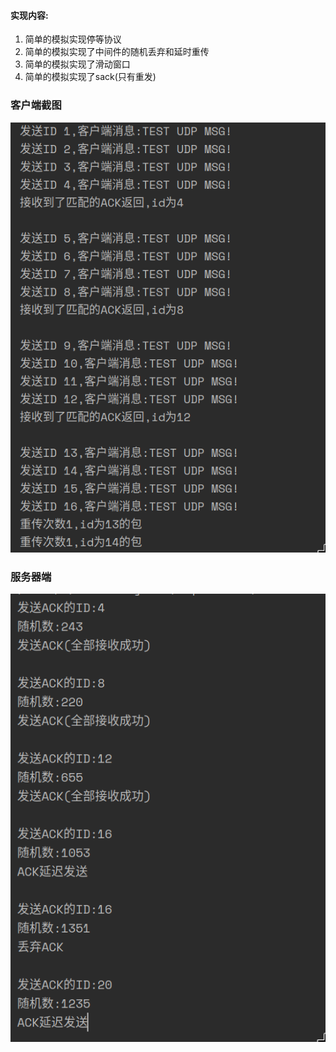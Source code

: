 #### 实现内容:
1. 简单的模拟实现停等协议
2. 简单的模拟实现了中间件的随机丢弃和延时重传
3. 简单的模拟实现了滑动窗口
4. 简单的模拟实现了sack(只有重发)

### 客户端截图

![client](pic/client.png)

### 服务器端

![service](pic/service.png)
